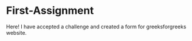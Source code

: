 # First-Assignment
Here! I have accepted a challenge and created a form for greeksforgreeks website.
